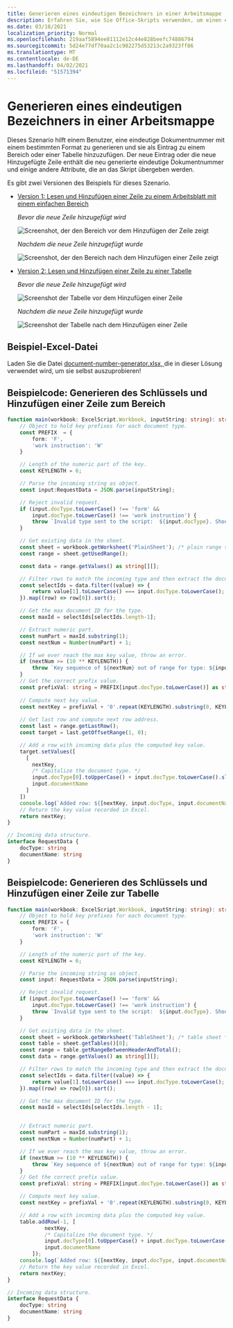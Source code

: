 ```yaml
---
title: Generieren eines eindeutigen Bezeichners in einer Arbeitsmappe
description: Erfahren Sie, wie Sie Office-Skripts verwenden, um einen eindeutigen Bezeichner zu generieren und einer Tabelle und einem Bereich eine Zeile hinzuzufügen.
ms.date: 03/18/2021
localization_priority: Normal
ms.openlocfilehash: 219aaf5894ee81112e12c44e828beefc74886794
ms.sourcegitcommit: 5d24e77df70aa2c1c982275d53213c2a9323ff86
ms.translationtype: MT
ms.contentlocale: de-DE
ms.lasthandoff: 04/02/2021
ms.locfileid: "51571394"
---
```

# <a name="generate-a-unique-identifier-in-a-workbook"></a>Generieren eines eindeutigen Bezeichners in einer Arbeitsmappe

Dieses Szenario hilft einem Benutzer, eine eindeutige Dokumentnummer mit einem bestimmten Format zu generieren und sie als Eintrag zu einem Bereich oder einer Tabelle hinzuzufügen. Der neue Eintrag oder die neue Hinzugefügte Zeile enthält die neu generierte eindeutige Dokumentnummer und einige andere Attribute, die an das Skript übergeben werden.

Es gibt zwei Versionen des Beispiels für dieses Szenario.

* [Version 1: Lesen und Hinzufügen einer Zeile zu einem Arbeitsblatt mit einem einfachen Bereich](#sample-code-generate-key-and-add-row-to-range)

    _Bevor die neue Zeile hinzugefügt wird_

    ![Screenshot, der den Bereich vor dem Hinzufügen der Zeile zeigt](../../images/document-number-generator-range-before.png)

    _Nachdem die neue Zeile hinzugefügt wurde_

    ![Screenshot, der den Bereich nach dem Hinzufügen einer Zeile zeigt](../../images/document-number-generator-range-after.png)

* [Version 2: Lesen und Hinzufügen einer Zeile zu einer Tabelle](#sample-code-generate-key-and-add-row-to-table)

    _Bevor die neue Zeile hinzugefügt wird_

    ![Screenshot der Tabelle vor dem Hinzufügen einer Zeile](../../images/document-number-generator-table-before.png)

    _Nachdem die neue Zeile hinzugefügt wurde_

    ![Screenshot der Tabelle nach dem Hinzufügen einer Zeile](../../images/document-number-generator-table-after.png)

## <a name="sample-excel-file"></a>Beispiel-Excel-Datei

Laden Sie die Datei <a href="document-number-generator.xlsx">document-number-generator.xlsx, </a> die in dieser Lösung verwendet wird, um sie selbst auszuprobieren!

## <a name="sample-code-generate-key-and-add-row-to-range"></a>Beispielcode: Generieren des Schlüssels und Hinzufügen einer Zeile zum Bereich

```TypeScript
function main(workbook: ExcelScript.Workbook, inputString: string): string {
    // Object to hold key prefixes for each document type.
    const PREFIX  = {
        form: 'F',
        'work instruction': 'W'
    }

    // Length of the numeric part of the key.
    const KEYLENGTH = 6;

    // Parse the incoming string as object.
    const input:RequestData = JSON.parse(inputString);

    // Reject invalid request.
    if (input.docType.toLowerCase() !== 'form' && 
        input.docType.toLowerCase() !== 'work instruction') {
        throw `Invalid type sent to the script:  ${input.docType}. Should be one of the following: ${Object.keys(PREFIX)}`
    }

    // Get existing data in the sheet.
    const sheet = workbook.getWorksheet('PlainSheet'); /* plain range sheet */
    const range = sheet.getUsedRange();

    const data = range.getValues() as string[][];

    // Filter rows to match the incoming type and then extract the document number column (index 0) and then sort it. 
    const selectIds = data.filter((value) => {
        return value[1].toLowerCase() === input.docType.toLowerCase();
    }).map((row) => row[0]).sort();

    // Get the max document ID for the type.
    const maxId = selectIds[selectIds.length-1];

    // Extract numeric part.
    const numPart = maxId.substring(1);
    const nextNum = Number(numPart) + 1;

    // If we ever reach the max key value, throw an error.
    if (nextNum >= (10 ** KEYLENGTH)) {
        throw `Key sequence of ${nextNum} out of range for type: ${input.docType}.`
    }
    // Get the correct prefix value.
    const prefixVal: string = PREFIX[input.docType.toLowerCase()] as string;
    
    // Compute next key value.
    const nextKey = prefixVal + '0'.repeat(KEYLENGTH).substring(0, KEYLENGTH - String(nextNum).length) + String(nextNum);
    
    // Get last row and compute next row address.
    const last = range.getLastRow();
    const target = last.getOffsetRange(1, 0);

    // Add a row with incoming data plus the computed key value.
    target.setValues([
      [
        nextKey, 
        /* Capitalize the document type. */
        input.docType[0].toUpperCase() + input.docType.toLowerCase().slice(1),
        input.documentName
      ]
    ])
    console.log(`Added row: ${[nextKey, input.docType, input.documentName]}`)
    // Return the key value recorded in Excel.
    return nextKey;
}

// Incoming data structure.
interface RequestData {
    docType: string
    documentName: string
}
```

## <a name="sample-code-generate-key-and-add-row-to-table"></a>Beispielcode: Generieren des Schlüssels und Hinzufügen einer Zeile zur Tabelle

```TypeScript
function main(workbook: ExcelScript.Workbook, inputString: string): string {
    // Object to hold key prefixes for each document type.
    const PREFIX = {
        form: 'F',
        'work instruction': 'W'
    }

    // Length of the numeric part of the key.
    const KEYLENGTH = 6;

    // Parse the incoming string as object.
    const input: RequestData = JSON.parse(inputString);

    // Reject invalid request.
    if (input.docType.toLowerCase() !== 'form' &&
        input.docType.toLowerCase() !== 'work instruction') {
        throw `Invalid type sent to the script:  ${input.docType}. Should be one of the following: ${Object.keys(PREFIX)}`
    }

    // Get existing data in the sheet.
    const sheet = workbook.getWorksheet('TableSheet'); /* table sheet */
    const table = sheet.getTables()[0];
    const range = table.getRangeBetweenHeaderAndTotal();
    const data = range.getValues() as string[][];

    // Filter rows to match the incoming type and then extract the document number column (index 0) and then sort it.
    const selectIds = data.filter((value) => {
        return value[1].toLowerCase() === input.docType.toLowerCase();
    }).map((row) => row[0]).sort();

    // Get the max document ID for the type.
    const maxId = selectIds[selectIds.length - 1];


    // Extract numeric part.
    const numPart = maxId.substring(1);
    const nextNum = Number(numPart) + 1;

    // If we ever reach the max key value, throw an error.
    if (nextNum >= (10 ** KEYLENGTH)) {
        throw `Key sequence of ${nextNum} out of range for type: ${input.docType}.`
    }
    // Get the correct prefix value.
    const prefixVal: string = PREFIX[input.docType.toLowerCase()] as string;

    // Compute next key value.
    const nextKey = prefixVal + '0'.repeat(KEYLENGTH).substring(0, KEYLENGTH - String(nextNum).length) + String(nextNum);

    // Add a row with incoming data plus the computed key value.
    table.addRow(-1, [
            nextKey,
            /* Capitalize the document type. */
            input.docType[0].toUpperCase() + input.docType.toLowerCase().slice(1),
            input.documentName
        ]);
    console.log(`Added row: ${[nextKey, input.docType, input.documentName]}`)
    // Return the key value recorded in Excel.
    return nextKey;
}

// Incoming data structure.
interface RequestData {
    docType: string
    documentName: string
}
```
